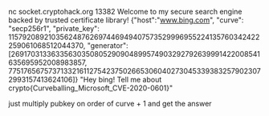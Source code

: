 nc socket.cryptohack.org 13382
Welcome to my secure search engine backed by trusted certificate library!
{"host":"www.bing.com", "curve": "secp256r1", "private_key": 115792089210356248762697446949407573529996955224135760342422259061068512044370, "generator": [26917031336335630350805290904899574903292792639991422008541635695952008983857, 77517656757371332161127542375026653060402730453393832579023072993157413624106]}
"Hey bing! Tell me about crypto{Curveballing_Microsoft_CVE-2020-0601}"

just multiply pubkey on order of curve + 1 and get the answer
